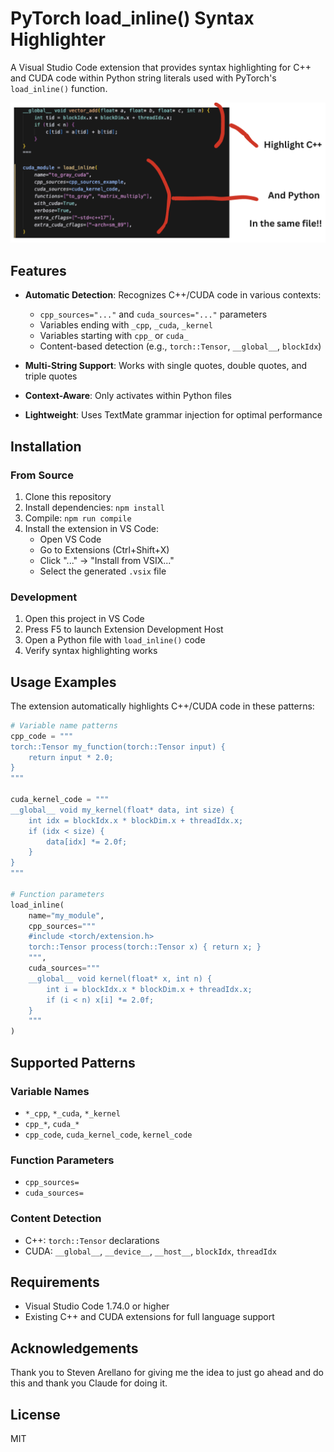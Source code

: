 # PyTorch load_inline() Syntax Highlighter

A Visual Studio Code extension that provides syntax highlighting for C++ and CUDA code within Python string literals used with PyTorch's `load_inline()` function.

![screen.png](img/screen.png)

## Features

- **Automatic Detection**: Recognizes C++/CUDA code in various contexts:
  - `cpp_sources="..."` and `cuda_sources="..."` parameters
  - Variables ending with `_cpp`, `_cuda`, `_kernel`
  - Variables starting with `cpp_` or `cuda_`
  - Content-based detection (e.g., `torch::Tensor`, `__global__`, `blockIdx`)

- **Multi-String Support**: Works with single quotes, double quotes, and triple quotes
- **Context-Aware**: Only activates within Python files
- **Lightweight**: Uses TextMate grammar injection for optimal performance

## Installation

### From Source

1. Clone this repository
2. Install dependencies: `npm install`
3. Compile: `npm run compile`
4. Install the extension in VS Code:
   - Open VS Code
   - Go to Extensions (Ctrl+Shift+X)
   - Click "..." → "Install from VSIX..."
   - Select the generated `.vsix` file

### Development

1. Open this project in VS Code
2. Press F5 to launch Extension Development Host
3. Open a Python file with `load_inline()` code
4. Verify syntax highlighting works

## Usage Examples

The extension automatically highlights C++/CUDA code in these patterns:

```python
# Variable name patterns
cpp_code = """
torch::Tensor my_function(torch::Tensor input) {
    return input * 2.0;
}
"""

cuda_kernel_code = """
__global__ void my_kernel(float* data, int size) {
    int idx = blockIdx.x * blockDim.x + threadIdx.x;
    if (idx < size) {
        data[idx] *= 2.0f;
    }
}
"""

# Function parameters
load_inline(
    name="my_module",
    cpp_sources="""
    #include <torch/extension.h>
    torch::Tensor process(torch::Tensor x) { return x; }
    """,
    cuda_sources="""
    __global__ void kernel(float* x, int n) {
        int i = blockIdx.x * blockDim.x + threadIdx.x;
        if (i < n) x[i] *= 2.0f;
    }
    """
)
```

## Supported Patterns

### Variable Names
- `*_cpp`, `*_cuda`, `*_kernel`
- `cpp_*`, `cuda_*` 
- `cpp_code`, `cuda_kernel_code`, `kernel_code`

### Function Parameters
- `cpp_sources=`
- `cuda_sources=`

### Content Detection
- C++: `torch::Tensor` declarations
- CUDA: `__global__`, `__device__`, `__host__`, `blockIdx`, `threadIdx`

## Requirements

- Visual Studio Code 1.74.0 or higher
- Existing C++ and CUDA extensions for full language support

## Acknowledgements

Thank you to Steven Arellano for giving me the idea to just go ahead and do this and thank you Claude for doing it.

## License

MIT